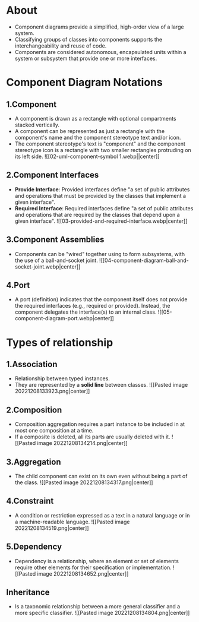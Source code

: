 # About
- Component diagrams provide a simplified, high-order view of a large system.
- Classifying groups of classes into components supports the interchangeability and reuse of code.
- Components are considered autonomous, encapsulated units within a system or subsystem that provide one or more interfaces.
# Component Diagram Notations
## 1.Component
- A component is drawn as a rectangle with optional compartments stacked vertically.
- A component can be represented as just a rectangle with the component's name and the component stereotype text and/or icon.
- The component stereotype's text is "component" and the component stereotype icon is a rectangle with two smaller rectangles protruding on its left side.
![[02-uml-component-symbol 1.webp||center]]
## 2.Component Interfaces
- **Provide Interface**: Provided interfaces define "a set of public attributes and operations that must be provided by the classes that implement a given interface".
- **Required Interface**: Required interfaces define "a set of public attributes and operations that are required by the classes that depend upon a given interface".
![[03-provided-and-required-interface.webp|center]]
## 3.Component Assemblies
- Components can be "wired" together using to form subsystems, with the use of a ball-and-socket joint.
![[04-component-diagram-ball-and-socket-joint.webp|center]]
## 4.Port
- A port (definition) indicates that the component itself does not provide the required interfaces (e.g., required or provided). Instead, the component delegates the interface(s) to an internal class.
![[05-component-diagram-port.webp|center]]
# Types of relationship
## 1.Association
- Relationship between typed instances.
- They are represented by a **solid line** between classes.
![[Pasted image 20221208133923.png|center]]
## 2.Composition
- Composition aggregation requires a part instance to be included in at most one composition at a time.
- If a composite is deleted, all its parts are usually deleted with it.
![[Pasted image 20221208134214.png|center]]
## 3.Aggregation
- The child component can exist on its own even without being a part of the class.
![[Pasted image 20221208134317.png|center]]
## 4.Constraint
- A condition or restriction expressed as a text in a natural language or in a machine-readable language.
![[Pasted image 20221208134519.png|center]]
## 5.Dependency
- Dependency is a relationship, where an element or set of elements require other elements for their specification or implementation.
![[Pasted image 20221208134652.png|center]]
## Inheritance
- Is a taxonomic relationship between a more general classifier and a more specific classifier.
![[Pasted image 20221208134804.png|center]]